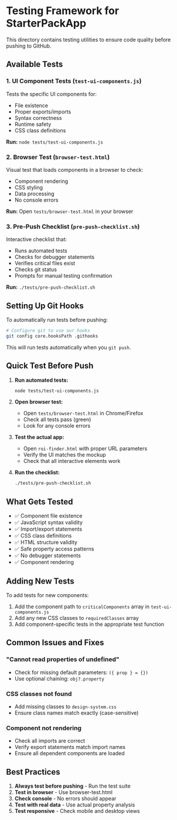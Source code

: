 # Testing Framework for StarterPackApp

This directory contains testing utilities to ensure code quality before pushing to GitHub.

## Available Tests

### 1. UI Component Tests (`test-ui-components.js`)
Tests the specific UI components for:
- File existence
- Proper exports/imports
- Syntax correctness
- Runtime safety
- CSS class definitions

**Run:** `node tests/test-ui-components.js`

### 2. Browser Test (`browser-test.html`)
Visual test that loads components in a browser to check:
- Component rendering
- CSS styling
- Data processing
- No console errors

**Run:** Open `tests/browser-test.html` in your browser

### 3. Pre-Push Checklist (`pre-push-checklist.sh`)
Interactive checklist that:
- Runs automated tests
- Checks for debugger statements
- Verifies critical files exist
- Checks git status
- Prompts for manual testing confirmation

**Run:** `./tests/pre-push-checklist.sh`

## Setting Up Git Hooks

To automatically run tests before pushing:

```bash
# Configure git to use our hooks
git config core.hooksPath .githooks
```

This will run tests automatically when you `git push`.

## Quick Test Before Push

1. **Run automated tests:**
   ```bash
   node tests/test-ui-components.js
   ```

2. **Open browser test:**
   - Open `tests/browser-test.html` in Chrome/Firefox
   - Check all tests pass (green)
   - Look for any console errors

3. **Test the actual app:**
   - Open `roi-finder.html` with proper URL parameters
   - Verify the UI matches the mockup
   - Check that all interactive elements work

4. **Run the checklist:**
   ```bash
   ./tests/pre-push-checklist.sh
   ```

## What Gets Tested

- ✅ Component file existence
- ✅ JavaScript syntax validity
- ✅ Import/export statements
- ✅ CSS class definitions
- ✅ HTML structure validity
- ✅ Safe property access patterns
- ✅ No debugger statements
- ✅ Component rendering

## Adding New Tests

To add tests for new components:

1. Add the component path to `criticalComponents` array in `test-ui-components.js`
2. Add any new CSS classes to `requiredClasses` array
3. Add component-specific tests in the appropriate test function

## Common Issues and Fixes

### "Cannot read properties of undefined"
- Check for missing default parameters: `({ prop } = {})`
- Use optional chaining: `obj?.property`

### CSS classes not found
- Add missing classes to `design-system.css`
- Ensure class names match exactly (case-sensitive)

### Component not rendering
- Check all imports are correct
- Verify export statements match import names
- Ensure all dependent components are loaded

## Best Practices

1. **Always test before pushing** - Run the test suite
2. **Test in browser** - Use browser-test.html
3. **Check console** - No errors should appear
4. **Test with real data** - Use actual property analysis
5. **Test responsive** - Check mobile and desktop views